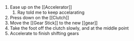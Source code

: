 1. Ease up on the [[Accelerator]]
	1. Ray told me to keep accelarating
2. Press down on the [[Clutch]]
3. Move the [[Gear Stick]] to the new [[gear]]
4. Take the foot off the clutch slowly, and at the middle point
5. Accelerate to finish shifting gears

